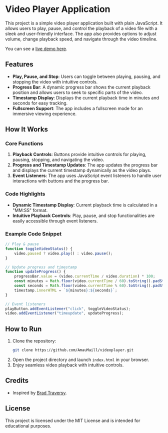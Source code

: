 # Video Player Application

This project is a simple video player application built with plain JavaScript. It allows users to play, pause, and control the playback of a video file with a sleek and user-friendly interface. The app also provides options to adjust volume, change playback speed, and navigate through the video timeline.

You can see a [live demo here](https://amaumaill.github.io/videoplayer/).

## Features

- **Play, Pause, and Stop**: Users can toggle between playing, pausing, and stopping the video with intuitive controls.
- **Progress Bar**: A dynamic progress bar shows the current playback position and allows users to seek to specific parts of the video.
- **Timestamp Display**: Displays the current playback time in minutes and seconds for easy tracking.
- **Fullscreen Support**: The app includes a fullscreen mode for an immersive viewing experience.

## How It Works

### Core Functions

1. **Playback Controls**: Buttons provide intuitive controls for playing, pausing, stopping, and navigating the video.
2. **Progress and Timestamp Updates**: The app updates the progress bar and displays the current timestamp dynamically as the video plays.
3. **Event Listeners**: The app uses JavaScript event listeners to handle user interactions with buttons and the progress bar.

### Code Highlights

- **Dynamic Timestamp Display**: Current playback time is calculated in a "MM:SS" format.
- **Intuitive Playback Controls**: Play, pause, and stop functionalities are easily accessible through event listeners.

### Example Code Snippet

```javascript
// Play & pause
function toggleVideoStatus() {
    video.paused ? video.play() : video.pause();
}

// Update progress and timestamp
function updateProgress() {
    progressBar.value = (video.currentTime / video.duration) * 100;
    const minutes = Math.floor(video.currentTime / 60).toString().padStart(2, '0');
    const seconds = Math.floor(video.currentTime % 60).toString().padStart(2, '0');
    timestamp.innerHTML = `${minutes}:${seconds}`;
}

// Event listeners
playButton.addEventListener("click", toggleVideoStatus);
video.addEventListener("timeupdate", updateProgress);
```

## How to Run

1. Clone the repository:
   ```bash
   git clone https://github.com/AmauMaill/videoplayer.git
   ```
2. Open the project directory and launch `index.html` in your browser.
3. Enjoy seamless video playback with intuitive controls.

## Credits

- Inspired by [Brad Traversy](https://www.traversymedia.com).

## License

This project is licensed under the MIT License and is intended for educational purposes.

